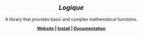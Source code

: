 <h2 align="center"><i><b>Logique</b></i></h2>

<p align="center">A library that provides basic and complex mathematical functions.<p>

<div align="center">
    <b>
        <a href="https://logique.dev">Website</a> | <a href="https://logique.dev/install/">Install</a> | <a href="https://logique.dev/docs">Documentation</a>
    </b>
<div>
